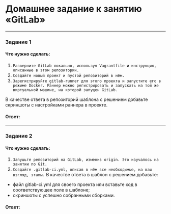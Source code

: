 # Домашнее задание к занятию «GitLab»
---
### Задание 1
#### Что нужно сделать:
1. `Разверните GitLab локально, используя Vagrantfile и инструкцию, описанные в этом репозитории.`
2. `Создайте новый проект и пустой репозиторий в нём. `
3. `Зарегистрируйте gitlab-runner для этого проекта и запустите его в режиме Docker. Раннер можно регистрировать и запускать на той же виртуальной машине, на которой запущен GitLab.`  

В качестве ответа в репозиторий шаблона с решением добавьте скриншоты с настройками раннера в проекте. 

#### Ответ:

---
### Задание 2
#### Что нужно сделать:
1. `Запушьте репозиторий на GitLab, изменив origin. Это изучалось на занятии по Git.`
2. `Создайте .gitlab-ci.yml, описав в нём все необходимые, на ваш взгляд, этапы.`
В качестве ответа в шаблон с решением добавьте:  
* файл gitlab-ci.yml для своего проекта или вставьте код в соответствующее поле в шаблоне;  
* скриншоты с успешно собранными сборками.

#### Ответ:
